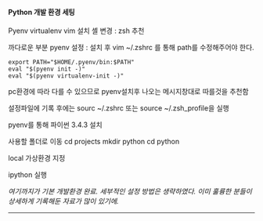 #### Python 개발 환경 세팅

Pyenv
virtualenv
vim 설치
셸 변경 : zsh 추천

까다로운 부분
pyenv 설정 : 설치 후 vim ~/.zshrc
를 통해 path를 수정해주어야 한다.
```
export PATH="$HOME/.pyenv/bin:$PATH"
eval "$(pyenv init -)"
eval "$(pyenv virtualenv-init -)"
```
pc환경에 따라 다를 수 있으므로 pyenv설치후 나오는
메시지창대로 따를것을 추천함

설정파일에 기록 후에는 sourc ~/.zshrc 또는 source ~/.zsh_profile을 실행

pyenv를 통해 파이썬 3.4.3 설치

사용할 폴더로 이동
cd projects
mkdir python
cd python

local 가상환경 지정

ipython 실행

_여기까지가 기본 개발환경 완료. 세부적인 설정 방법은 생략하였다. 이미 훌륭한 분들이 상세하게 기록해둔 자료가 많이 있기에._

---
